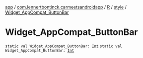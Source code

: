 [app](../../../index.md) / [com.lennertbontinck.carmeetsandroidapp](../../index.md) / [R](../index.md) / [style](index.md) / [Widget_AppCompat_ButtonBar](./-widget_-app-compat_-button-bar.md)

# Widget_AppCompat_ButtonBar

`static val Widget_AppCompat_ButtonBar: `[`Int`](https://kotlinlang.org/api/latest/jvm/stdlib/kotlin/-int/index.html)
`static val Widget_AppCompat_ButtonBar: `[`Int`](https://kotlinlang.org/api/latest/jvm/stdlib/kotlin/-int/index.html)